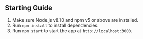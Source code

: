 ## Starting Guide

1.  Make sure Node.js v8.10 and npm v5 or above are installed.
2.  Run `npm install` to install dependencies.
3.  Run `npm start` to start the app at `http://localhost:3000`.
